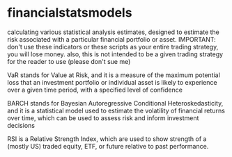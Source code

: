 # financialstatsmodels
calculating various statistical analysis estimates, designed to estimate the risk associated with a particular financial portfolio or asset. 
IMPORTANT: don't use these indicators or these scripts as your entire trading strategy, you will lose money. also, this is not intended to be a given trading strategy for the reader to use (please don't sue me)

VaR stands for Value at Risk, and it is a measure of the maximum potential loss that an investment portfolio or individual asset is likely to experience over a given time period, with a specified level of confidence

BARCH stands for Bayesian Autoregressive Conditional Heteroskedasticity, and it is a statistical model used to estimate the volatility of financial returns over time, which can be used to assess risk and inform investment decisions

RSI is a Relative Strength Index, which are used to show strength of a (mostly US) traded equity, ETF, or future relative to past performance.
